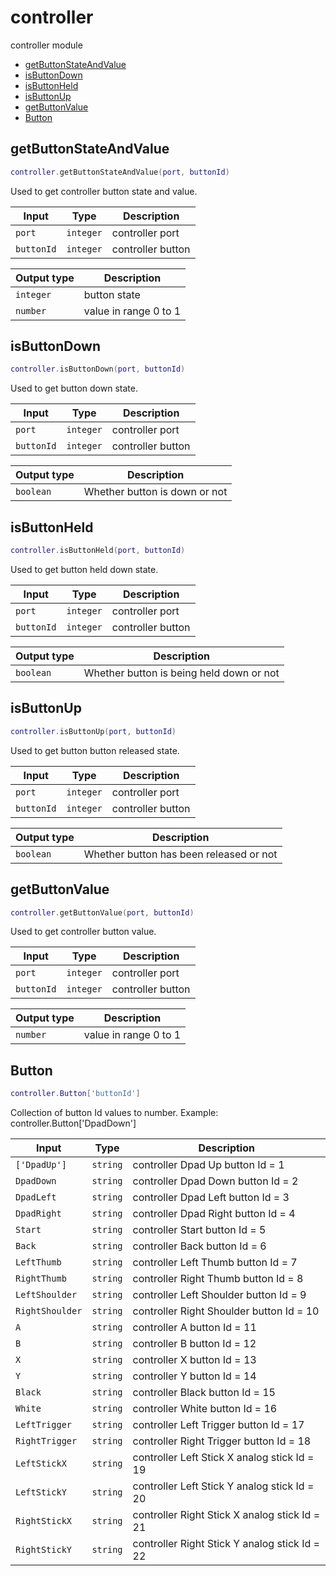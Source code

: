 # controller

controller module

- [getButtonStateAndValue](#getButtonStateAndValue)
- [isButtonDown](#isButtonDown)
- [isButtonHeld](#isButtonHeld)
- [isButtonUp](#isButtonUp)
- [getButtonValue](#getButtonValue)
- [Button](#Button)

## getButtonStateAndValue

```lua
controller.getButtonStateAndValue(port, buttonId)
```

Used to get controller button state and value.

| Input | Type | Description |
| --- | --- | --- |
| `port` | `integer` | controller port |
| `buttonId` | `integer` | controller button |

| Output type | Description |
| --- | --- |
| `integer` | button state |
| `number` | value in range 0 to 1 |

## isButtonDown

```lua
controller.isButtonDown(port, buttonId)
```

Used to get button down state.

| Input | Type | Description |
| --- | --- | --- |
| `port` | `integer` | controller port |
| `buttonId` | `integer` | controller button |

| Output type | Description |
| --- | --- |
| `boolean` | Whether button is down or not |

## isButtonHeld

```lua
controller.isButtonHeld(port, buttonId)
```

Used to get button held down state.

| Input | Type | Description |
| --- | --- | --- |
| `port` | `integer` | controller port |
| `buttonId` | `integer` | controller button |

| Output type | Description |
| --- | --- |
| `boolean` | Whether button is being held down or not |

## isButtonUp

```lua
controller.isButtonUp(port, buttonId)
```

Used to get button button released state.

| Input | Type | Description |
| --- | --- | --- |
| `port` | `integer` | controller port |
| `buttonId` | `integer` | controller button |

| Output type | Description |
| --- | --- |
| `boolean` | Whether button has been released or not |

## getButtonValue

```lua
controller.getButtonValue(port, buttonId)
```

Used to get controller button value.

| Input | Type | Description |
| --- | --- | --- |
| `port` | `integer` | controller port |
| `buttonId` | `integer` | controller button |

| Output type | Description |
| --- | --- |
| `number` | value in range 0 to 1 |

## Button

```lua
controller.Button['buttonId']
```


Collection of button Id values to number. Example: controller.Button['DpadDown']


| Input | Type | Description |
| --- | --- | --- |
| `['DpadUp']` | `string` | controller Dpad Up button Id = 1 |
| `DpadDown` | `string` | controller Dpad Down button Id = 2 |
| `DpadLeft` | `string` | controller Dpad Left button Id = 3 |
| `DpadRight` | `string` | controller Dpad Right button Id = 4 |
| `Start` | `string` | controller Start button Id = 5 |
| `Back` | `string` | controller Back button Id = 6 |
| `LeftThumb` | `string` | controller Left Thumb button Id = 7 |
| `RightThumb` | `string` | controller Right Thumb button Id = 8 |
| `LeftShoulder` | `string` | controller Left Shoulder button Id = 9 |
| `RightShoulder` | `string` | controller Right Shoulder button Id = 10 |
| `A` | `string` | controller A button Id = 11 |
| `B` | `string` | controller B button Id = 12 |
| `X` | `string` | controller X button Id = 13 |
| `Y` | `string` | controller Y button Id = 14 |
| `Black` | `string` | controller Black button Id = 15 |
| `White` | `string` | controller White button Id = 16 |
| `LeftTrigger` | `string` | controller Left Trigger button Id = 17 |
| `RightTrigger` | `string` | controller Right Trigger button Id = 18 |
| `LeftStickX` | `string` | controller Left Stick X analog stick Id = 19 |
| `LeftStickY` | `string` | controller Left Stick Y analog stick Id = 20 |
| `RightStickX` | `string` | controller Right Stick X analog stick Id = 21 |
| `RightStickY` | `string` | controller Right Stick Y analog stick Id = 22 |

